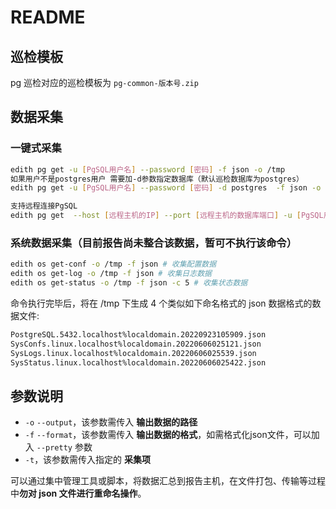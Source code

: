 # README

## 巡检模板

pg 巡检对应的巡检模板为 `pg-common-版本号.zip`

## 数据采集

### 一键式采集

```bash
edith pg get -u [PgSQL用户名] --password [密码] -f json -o /tmp
如果用户不是postgres用户 需要加-d参数指定数据库（默认巡检数据库为postgres）
edith pg get -u [PgSQL用户名] --password [密码] -d postgres  -f json -o /tmp

支持远程连接PgSQL
edith pg get  --host [远程主机的IP] --port [远程主机的数据库端口] -u [PgSQL用户名]  --password [密码] -f json -o /tmp
```

### 系统数据采集（目前报告尚未整合该数据，暂可不执行该命令）

```bash
edith os get-conf -o /tmp -f json # 收集配置数据
edith os get-log -o /tmp -f json # 收集日志数据
edith os get-status -o /tmp -f json -c 5 # 收集状态数据
```

命令执行完毕后，将在 /tmp 下生成 4 个类似如下命名格式的 json 数据格式的数据文件:

```bash
PostgreSQL.5432.localhost%localdomain.20220923105909.json
SysConfs.linux.localhost%localdomain.20220606025121.json
SysLogs.linux.localhost%localdomain.20220606025539.json
SysStatus.linux.localhost%localdomain.20220606025422.json
```

## 参数说明
- `-o` `--output`，该参数需传入 **输出数据的路径**
- `-f` `--format`，该参数需传入 **输出数据的格式**，如需格式化json文件，可以加入 `--pretty` 参数
- `-t`，该参数需传入指定的 **采集项**


可以通过集中管理工具或脚本，将数据汇总到报告主机，在文件打包、传输等过程中**勿对 json 文件进行重命名操作**。

